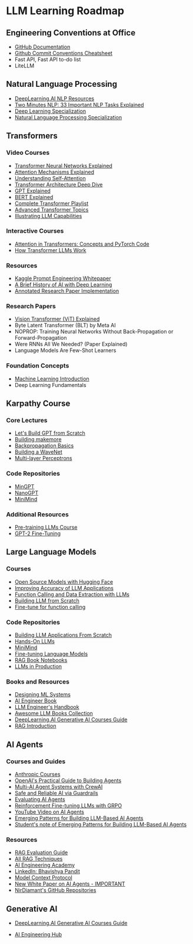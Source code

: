 # LLM Learning Roadmap

## Engineering Conventions at Office

- [GitHub Documentation](https://docs.github.com/en)
- [Github Commit Conventions Cheatsheet](https://gist.github.com/qoomon/5dfcdf8eec66a051ecd85625518cfd13)
- Fast API, Fast API to-do list
- LiteLLM

## Natural Language Processing

- [DeepLearning.AI NLP Resources](https://www.deeplearning.ai/resources/natural-language-processing/)
- [Two Minutes NLP: 33 Important NLP Tasks Explained](https://medium.com/two-minutes-nlp-33-important-nlp-tasks-explained-31e2caad2b1b)
- [Deep Learning Specialization](https://github.com/amanchadha/coursera-deep-learning-specialization)
- [Natural Language Processing Specialization](https://github.com/amanjeetsahu/Natural-Language-Processing-Specialization)

## Transformers

### Video Courses

- [Transformer Neural Networks Explained](https://youtu.be/zxQyTK8quyY)
- [Attention Mechanisms Explained](https://youtu.be/wjZofJX0v4M)
- [Understanding Self-Attention](https://youtu.be/rPFkX5fJdRY)
- [Transformer Architecture Deep Dive](https://youtu.be/ZhAz268Hdpw)
- [GPT Explained](https://youtu.be/-QH8fRhqFHM)
- [BERT Explained](https://youtu.be/3bPhDUSAUYI)
- [Complete Transformer Playlist](https://youtube.com/playlist?list=PLiWO7LJsDCHcpUmL9grX9WLjyi-e92iCO&si=Wl4I6QEJDh5-GYlk)
- [Advanced Transformer Topics](https://youtube.com/playlist?list=PLuhqtP7jdD8CQTxwVsuiFYGvHtFpNhlR3&si=d_TQxDjc3D9tzH0Y)
- [Illustrating LLM Capabilities](https://www.youtube.com/watch?v=XfpMkf4rD6E)

### Interactive Courses

- [Attention in Transformers: Concepts and PyTorch Code](https://learn.deeplearning.ai/courses/attention-in-transformers-concepts-and-code-in-pytorch)
- [How Transformer LLMs Work](https://learn.deeplearning.ai/courses/how-transformer-llms-work)

### Resources

- [Kaggle Prompt Engineering Whitepaper](https://www.kaggle.com/whitepaper-prompt-engineering)
- [A Brief History of AI with Deep Learning](https://readmedium.com/a-brief-history-of-ai-with-deep-learning-26f7948bc87b)
- [Annotated Research Paper Implementation](https://nn.labml.ai/)

### Research Papers

- [Vision Transformer (ViT) Explained](https://www.youtube.com/watch?v=j3VNqtJUoz0&t=16s)
- Byte Latent Transformer (BLT) by Meta AI
- NOPROP: Training Neural Networks Without Back-Propagation or
  Forward-Propagation
- Were RNNs All We Needed? (Paper Explained)
- Language Models Are Few-Shot Learners

### Foundation Concepts

- [Machine Learning Introduction](https://www.youtube.com/watch?v=E0Hmnixke2g)
- Deep Learning Fundamentals

## Karpathy Course

### Core Lectures

- [Let's Build GPT from Scratch](https://youtu.be/kCc8FmEb1nY)
- [Building makemore](https://youtu.be/zjkBMFhNj_g)
- [Backpropagation Basics](https://youtu.be/zduSFxRajkE)
- [Building a WaveNet](https://youtu.be/l8pRSuU81PU)
- [Multi-layer Perceptrons](https://youtu.be/7xTGNNLPyMI)

### Code Repositories

- [MinGPT](https://github.com/karpathy/minGPT)
- [NanoGPT](https://github.com/karpathy/nanoGPT)
- [MiniMind](https://github.com/jingyaogong/minimind)

### Additional Resources

- [Pre-training LLMs Course](https://learn.deeplearning.ai/courses/pretraining-llms)
- [GPT-2 Fine-Tuning](https://github.com/omidiu/GPT-2-Fine-Tuning)

## Large Language Models

### Courses

- [Open Source Models with Hugging Face](https://learn.deeplearning.ai/courses/open-source-models-hugging-face)
- [Improving Accuracy of LLM Applications](https://learn.deeplearning.ai/courses/improving-accuracy-of-llm-applications)
- [Function Calling and Data Extraction with LLMs](https://learn.deeplearning.ai/courses/function-calling-and-data-extraction-with-llms)
- [Building LLM from Scratch](https://www.youtube.com/watch?v=4yNswvhPWCQ&list=PLTKMiZHVd_2IIEsoJrWACkIxLRdfMlw11)
- [Fine-tune for function calling](https://huggingface.co/agents-course/notebooks/blob/main/bonus-unit1/bonus-unit1.ipynb)

### Code Repositories

- [Building LLM Applications From Scratch](https://github.com/hamzafarooq/building-llm-applications-from-scratch)
- [Hands-On LLMs](https://github.com/HandsOnLLM/Hands-On-Large-Language-Models)
- [MiniMind](https://github.com/jingyaogong/minimind)
- [Fine-tuning Language Models](https://github.com/ImadSaddik/Train_Your_Language_Model_Course)
- [RAG Book Notebooks](https://github.com/towardsai/ragbook-notebooks)
- [LLMs in Production](https://github.com/primaprashant/llms-in-production)

### Books and Resources

- [Designing ML Systems](https://github.com/chiphuyen/dmls-book)
- [AI Engineer Book](https://github.com/chiphuyen/aie-book)
- [LLM Engineer's Handbook](https://github.com/PacktPublishing/LLM-Engineers-Handbook)
- [Awesome LLM Books Collection](https://github.com/Jason2Brownlee/awesome-llm-books/tree/main)
- [DeepLearning.AI Generative AI Courses Guide](https://www.deeplearning.ai/resources/generative-ai-courses-guide/)
- [RAG Introduction](https://youtu.be/mE7IDf2SmJg?si=XEMm-LK8yKDpQaUx)

## AI Agents

### Courses and Guides

- [Anthropic Courses](https://github.com/anthropics/courses)
- [OpenAI's Practical Guide to Building Agents](https://cdn.openai.com/business-guides-and-resources/a-practical-guide-to-building-agents.pdf)
- [Multi-AI Agent Systems with CrewAI](https://learn.deeplearning.ai/courses/multi-ai-agent-systems-with-crewai)
- [Safe and Reliable AI via Guardrails](https://learn.deeplearning.ai/courses/safe-and-reliable-ai-via-guardrails)
- [Evaluating AI Agents](https://learn.deeplearning.ai/courses/evaluating-ai-agents)
- [Reinforcement Fine-tuning LLMs with GRPO](https://learn.deeplearning.ai/courses/reinforcement-fine-tuning-llms-grpo/lesson/sjbja/introduction)
- [YouTube Video on AI Agents](https://www.youtube.com/watch?v=FLpS7OfD5-s)
- [Emerging Patterns for Building LLM-Based AI Agents](https://drive.google.com/file/d/1UEc-v0nNAgdmaZ031gcAZVHVaubGEW1b/view?usp=sharing)
- [Student's note of Emerging Patterns for Building LLM-Based AI Agents](https://drive.google.com/file/d/1yaRNITEDTmnNYTjfXGhKwmWCzbD0w2o6/view?usp=sharing)

### Resources

- [RAG Evaluation Guide](https://www.deepeval.com/guides/guides-rag-evaluation)
- [All RAG Techniques](https://github.com/FareedKhan-dev/all-rag-techniques)
- [AI Engineering Academy](https://github.com/adithya-s-k/AI-Engineering.academy)
- [LinkedIn: Bhavishya Pandit](https://www.linkedin.com/in/bhavishya-pandit/)
- [Model Context Protocol](https://drive.google.com/file/d/1oEjiRCTbd54aSdB_eEe3UShxLBWK9xkt/view)
- [New White Paper on AI Agents - IMPORTANT](https://drive.google.com/file/d/1oEjiRCTbd54aSdB_eEe3UShxLBWK9xkt/view?usp=sharing)
- [NirDiamant's GitHub Repositories](https://github.com/NirDiamant?tab=repositories)

## Generative AI

- [DeepLearning.AI Generative AI Courses Guide](https://www.deeplearning.ai/resources/generative-ai-courses-guide/)

- [AI Engineering Hub](https://github.com/patchy631/ai-engineering-hub)
